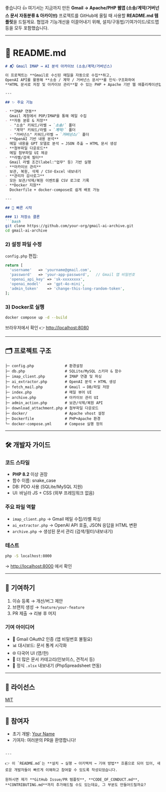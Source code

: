 좋습니다 👍
여기서는 지금까지 만든 **Gmail → Apache/PHP 웹앱 (소송/계약/거버넌스 문서 자동분류 & 아카이브)** 프로젝트를 GitHub에 올릴 때 사용할 **README.md 템플릿**을 드릴게요.
협업과 기능개선을 이끌어내기 위해, 설치/구동법/기여가이드/로드맵 등을 모두 포함했습니다.

---

# 📄 README.md

````markdown
# 📬 Gmail IMAP → AI 분석 아카이브 (소송/계약/거버넌스)

이 프로젝트는 **Gmail로 수신된 메일을 자동으로 수집**하고,  
OpenAI API를 활용해 **소송 / 계약 / 거버넌스 문서**를 인식·구조화하여  
**HTML 문서로 저장 및 아카이브 관리**할 수 있는 PHP + Apache 기반 웹 애플리케이션입니다.

---

## ✨ 주요 기능

- **IMAP 연동**  
  Gmail 계정에서 POP/IMAP을 통해 메일 수집
- **자동 분류 & 저장**  
  - "소송" 키워드/라벨 → `소송/` 폴더
  - "계약" 키워드/라벨 → `계약/` 폴더
  - "거버넌스" 키워드/라벨 → `거버넌스/` 폴더
- **OpenAI 기반 내용 분석**  
  메일 내용을 GPT 모델로 분석 → JSON 추출 → HTML 문서 생성
- **첨부파일 다운로드**  
  메일 첨부파일 UI 제공
- **라벨/검색 필터**  
  Gmail 라벨 조건(label:"업무" 등) 기반 실행
- **아카이브 관리**  
  보관, 복원, 삭제 / CSV·Excel 내보내기
- **관리자 감사로그**  
  모든 보관/삭제/복원 이벤트를 CSV 로그로 기록
- **Docker 지원**  
  Dockerfile + docker-compose로 쉽게 배포 가능

---

## 🚀 빠른 시작

### 1) 저장소 클론
```bash
git clone https://github.com/your-org/gmail-ai-archive.git
cd gmail-ai-archive
````

### 2) 설정 파일 수정

`config.php` 편집:

```php
return [
  'username'   => 'yourname@gmail.com',
  'password'   => 'your-app-password',   // Gmail 앱 비밀번호
  'openai_api_key' => 'sk-xxxxxxxx',
  'openai_model'   => 'gpt-4o-mini',
  'admin_token'    => 'change-this-long-random-token',
];
```

### 3) Docker로 실행

```bash
docker compose up -d --build
```

브라우저에서 확인 👉 [http://localhost:8080](http://localhost:8080)

---

## 🗂 프로젝트 구조

```
├─ config.php              # 환경설정
├─ db.php                  # SQLite/MySQL 스키마 & 함수
├─ imap_client.php         # IMAP 연결 및 파싱
├─ ai_extractor.php        # OpenAI 분석 + HTML 생성
├─ fetch_mail.php          # Gmail → DB/파일 저장
├─ index.php               # 메일 뷰어 UI
├─ archive.php             # 아카이브 관리 UI
├─ admin_action.php        # 보관/삭제/복원 API
├─ download_attachment.php # 첨부파일 다운로드
├─ docker/                 # Apache vhost 설정
├─ Dockerfile              # PHP+Apache 환경
└─ docker-compose.yml      # Compose 실행 정의
```

---

## 🛠 개발자 가이드

### 코드 스타일

* **PHP 8.2** 이상 권장
* 함수 이름: snake\_case
* DB: PDO 사용 (SQLite/MySQL 지원)
* UI: 바닐라 JS + CSS (외부 프레임워크 없음)

### 주요 파일 역할

* `imap_client.php` → Gmail 메일 수집/라벨 파싱
* `ai_extractor.php` → OpenAI API 호출, JSON 응답을 HTML 변환
* `archive.php` → 생성된 문서 관리 (검색/필터/내보내기)

### 테스트

```bash
php -S localhost:8000
```

→ [http://localhost:8000](http://localhost:8000) 에서 확인

---

## 🤝 기여하기

1. 이슈 등록 → 개선/버그 제안
2. 브랜치 생성 → `feature/your-feature`
3. PR 제출 → 리뷰 후 머지

### 기여 아이디어

* 🔐 Gmail OAuth2 인증 (앱 비밀번호 불필요)
* 📊 대시보드: 문서 통계 시각화
* 🌐 다국어 UI (영/한)
* 📝 더 많은 문서 카테고리(인보이스, 견적서 등)
* 🧾 정식 `.xlsx` 내보내기 (PhpSpreadsheet 연동)

---

## 📜 라이선스

[MIT](LICENSE)

---

## 🙌 참여자

* 초기 개발: [Your Name](https://github.com/yourname)
* 기여자: 여러분의 PR을 환영합니다!

```

---

👉 이 `README.md`는 **설치 → 실행 → 아키텍처 → 기여 방법** 흐름으로 되어 있어, 새로운 개발자들이 빠르게 이해하고 참여할 수 있도록 작성되었습니다.  

원하시면 제가 **GitHub Issue/PR 템플릿**, **CODE_OF_CONDUCT.md**, **CONTRIBUTING.md**까지 추가해드릴 수도 있는데요, 그 부분도 만들어드릴까요?
```
